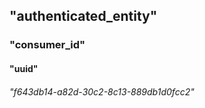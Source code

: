 ## "authenticated_entity"
### "consumer_id"

#### "uuid" 

###### "f643db14-a82d-30c2-8c13-889db1d0fcc2"